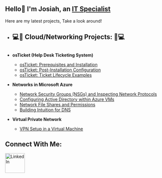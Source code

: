 ## Hello👋 I'm Josiah, an <a href="https://www.linkedin.com/in/josiah-dean-aaa832346/">IT Specialist</a></h1>
Here are my latest projects, Take a look around!

- <h2>💻📶 Cloud/Networking Projects: 📶💻<h2>
- <b>osTicket (Help Desk Ticketing System)</b>
  - [osTicket: Prerequisites and Installation](https://github.com/JosiahD1010/osticket-prereqs)
  - [osTicket: Post-Installation Configuration](https://github.com/JosiahD1010/post-install-config)
  - [osTicket: Ticket Lifecycle Examples](https://github.com/JosiahD1010/ticket-lifestyle)
    
- <b>Networks in Microsoft Azure</b>
  - [Network Security Groups (NSGs) and Inspecting Network Protocols](https://github.com/JosiahD1010/azure-network-protocol)
  - [Configuring Active Directory within Azure VMs](https://github.com/JosiahD1010/configure-ad)
  - [Network File Shares and Permissions](https://github.com/JosiahD1010/network-file-shares-and-permissions)
  - [Building Intuition for DNS](https://github.com/JosiahD1010/building-intuition-for-dns)
 
- <b>Virtual Private Network</b>
  - [VPN Setup in a Virtual Machine ](https://github.com/JosiahD1010/setting-up-a-vpn)

<h2>Connect With Me:</h2>

[<img align="left" alt="LinkedIn" width="64px" src="https://static.vecteezy.com/system/resources/previews/018/930/587/original/linkedin-logo-linkedin-icon-transparent-free-png.png" />][linkedin]


[linkedin]:(https://www.linkedin.com/in/josiah-dean-aaa832346/)
